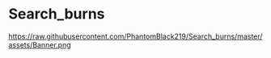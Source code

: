 # Search_burns
https://raw.githubusercontent.com/PhantomBlack219/Search_burns/master/assets/Banner.png